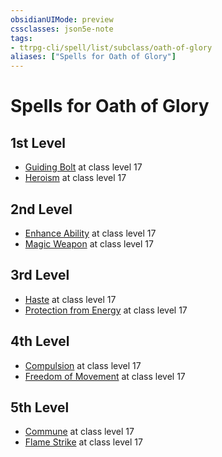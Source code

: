 ```yaml
---
obsidianUIMode: preview
cssclasses: json5e-note
tags:
- ttrpg-cli/spell/list/subclass/oath-of-glory
aliases: ["Spells for Oath of Glory"]
---
```

# Spells for Oath of Glory

## 1st Level

- [Guiding Bolt](guiding-bolt "PHB") at class level 17
- [Heroism](heroism "PHB") at class level 17

## 2nd Level

- [Enhance Ability](enhance-ability "PHB") at class level 17
- [Magic Weapon](magic-weapon "PHB") at class level 17

## 3rd Level

- [Haste](haste "PHB") at class level 17
- [Protection from Energy](protection-from-energy "PHB") at class level 17

## 4th Level

- [Compulsion](compulsion "PHB") at class level 17
- [Freedom of Movement](freedom-of-movement "PHB") at class level 17

## 5th Level

- [Commune](commune "PHB") at class level 17
- [Flame Strike](flame-strike "PHB") at class level 17